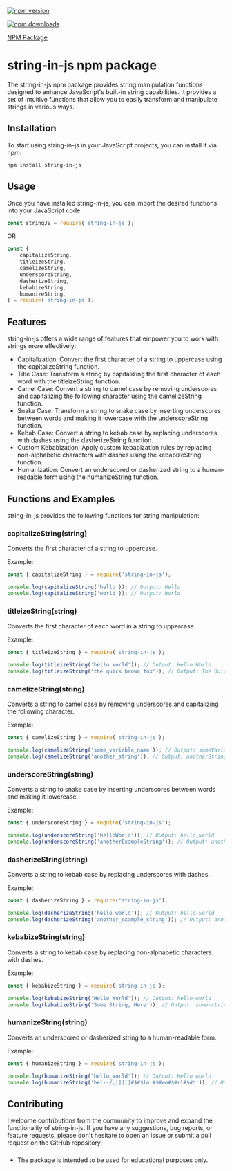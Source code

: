 [![npm version](https://img.shields.io/npm/v/string-in-js.svg)](https://www.npmjs.com/package/string-in-js)

[![npm downloads](https://img.shields.io/npm/dt/string-in-js.svg)](https://www.npmjs.com/package/string-in-js)

[NPM Package](https://www.npmjs.com/package/string-in-js)

# string-in-js npm package

The string-in-js npm package provides string manipulation functions designed to enhance JavaScript's built-in string capabilities. It provides a set of intuitive functions that allow you to easily transform and manipulate strings in various ways.

## Installation

To start using string-in-js in your JavaScript projects, you can install it via npm:

```shell
npm install string-in-js
```

## Usage
Once you have installed string-in-js, you can import the desired functions into your JavaScript code:

```javascript
const stringJS = require('string-in-js');
```

OR

```javascript
const {
    capitalizeString,
    titleizeString,
    camelizeString,
    underscoreString,
    dasherizeString,
    kebabizeString,
    humanizeString,
} = require('string-in-js');
```

## Features
string-in-js offers a wide range of features that empower you to work with strings more effectively:

- Capitalization: Convert the first character of a string to uppercase using the capitalizeString function.
- Title Case: Transform a string by capitalizing the first character of each word with the titleizeString function.
- Camel Case: Convert a string to camel case by removing underscores and capitalizing the following character using the camelizeString function.
- Snake Case: Transform a string to snake case by inserting underscores between words and making it lowercase with the underscoreString function.
- Kebab Case: Convert a string to kebab case by replacing underscores with dashes using the dasherizeString function.
- Custom Kebabization: Apply custom kebabization rules by replacing non-alphabetic characters with dashes using the kebabizeString function.
- Humanization: Convert an underscored or dasherized string to a human-readable form using the humanizeString function.

## Functions and Examples
string-in-js provides the following functions for string manipulation:

### capitalizeString(string)
Converts the first character of a string to uppercase.

Example:

```javascript
const { capitalizeString } = require('string-in-js');

console.log(capitalizeString('hello')); // Output: Hello
console.log(capitalizeString('world')); // Output: World
```

### titleizeString(string)

Converts the first character of each word in a string to uppercase.

Example:

```javascript
const { titleizeString } = require('string-in-js');

console.log(titleizeString('hello world')); // Output: Hello World
console.log(titleizeString('the quick brown fox')); // Output: The Quick Brown Fox
```

### camelizeString(string)

Converts a string to camel case by removing underscores and capitalizing the following character.

Example:

```javascript
const { camelizeString } = require('string-in-js');

console.log(camelizeString('some_variable_name')); // Output: someVariableName
console.log(camelizeString('another_string')); // Output: anotherString
```

### underscoreString(string)

Converts a string to snake case by inserting underscores between words and making it lowercase.

Example:

```javascript
const { underscoreString } = require('string-in-js');

console.log(underscoreString('helloWorld')); // Output: hello_world
console.log(underscoreString('anotherExampleString')); // Output: another_example_string
```

### dasherizeString(string)

Converts a string to kebab case by replacing underscores with dashes.

Example:

```javascript
const { dasherizeString } = require('string-in-js');

console.log(dasherizeString('hello_world')); // Output: hello-world
console.log(dasherizeString('another_example_string')); // Output: another-example-string
```

### kebabizeString(string)

Converts a string to kebab case by replacing non-alphabetic characters with dashes.

Example:

```javascript
const { kebabizeString } = require('string-in-js');

console.log(kebabizeString('Hello World')); // Output: hello-world
console.log(kebabizeString('Some String, Here')); // Output: some-string--here
```

### humanizeString(string)

Converts an underscored or dasherized string to a human-readable form.

Example:

```javascript
const { humanizeString } = require('string-in-js');

console.log(humanizeString('hello_world')); // Output: Hello world
console.log(humanizeString('hel--/;[]][]#$#$lo #$#wo#$#rl#$#d')); // Output: Hel lo wo rl d

```

## Contributing
I welcome contributions from the community to improve and expand the functionality of string-in-js. If you have any suggestions, bug reports, or feature requests, please don't hesitate to open an issue or submit a pull request on the GitHub repository.

### 
- The package is intended to be used for educational purposes only.
